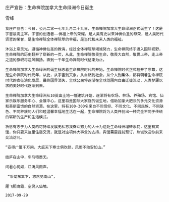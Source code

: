 庄严宣告：生命禅院加拿大生命绿洲今日诞生

雪峰


    我庄严宣告：今日，公元二零一七年九月二十九日，生命禅院加拿大生命绿洲正式诞生了！这是宇宙最高主宰，宇宙的创造者——佛祖上帝的荣耀，是人类有史以来神佛仙圣的尊荣，是人类历代贤哲的荣誉，是生命禅院全体禅院草的幸福，是当代和未来人类的福祉。

    沐浴上帝灵光，遵循神佛仙圣的教诲，经过全体禅院草竭诚努力，生命禅院终于进入国际视野，生命禅院的历史翻开了崭新的一页，从此，生命禅院敬畏生命，敬畏大自然，敬畏上帝，走上帝之道的旗帜将迎风飘扬，直到一千年生命禅院时代结束为止。

    生命禅院加拿大生命绿洲的诞生标志着生命禅院时代的开始，生命禅院时代正式拉开了序幕，这是生命禅院时代元年，从此，从宇宙到天象，从自然到社会，从个人到集体，都将朝着生命禅院时代的表征演化发展，最终国界消失，全球公民将逐渐在全球范围内自由迁徙流动，人类梦寐以求的美好时代逐渐到来。

    生命禅院加拿大生命绿洲从10英亩土地一幢建筑开始，逐渐将有农场、林场、养殖场、宾馆、仙家乐娱乐服务中心、会展中心，这里将是国际大家庭的诞生地，借助加拿大肥沃的多元文化资源和美丽富饶的自然资源，在这里，将有100-300名来自不同信仰、不同文化、不同民族、不同肤色、不同种族的人们和睦温馨幸福地生活在一起，生命禅院将为人类开创出一种完全不同于传统的崭新的生产和生活模式。

    祈愿有志于为人类的可持续发展无私忘我奋斗努力的人士为这处生命绿洲增砖添瓦，这里有宾馆，你只要来这里住宿交流，就是对这项伟大事业的支持，宾馆需要提前预订，热诚欢迎你前来交流访问。

    “安得广厦千万间，大庇天下寒士俱欢颜，风雨不动安如山。”

    结庐在山中，车马喧嚣无。

    问君心何如，江涛风雨声。

     “采菊东篱下，悠然见南山”，

    雁飞照晚霞，空灵入仙境。

    2017-09-29




